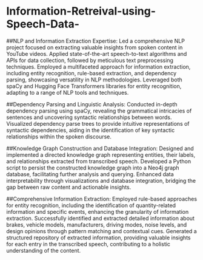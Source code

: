# Information-Retreival-using-Speech-Data-

##NLP and Information Extraction Expertise:
Led a comprehensive NLP project focused on extracting valuable insights from spoken content in YouTube videos.
Applied state-of-the-art speech-to-text algorithms and APIs for data collection, followed by meticulous text preprocessing techniques.
Employed a multifaceted approach for information extraction, including entity recognition, rule-based extraction, and dependency parsing, showcasing versatility in NLP methodologies.
Leveraged both spaCy and Hugging Face Transformers libraries for entity recognition, adapting to a range of NLP tools and techniques.

##Dependency Parsing and Linguistic Analysis:
Conducted in-depth dependency parsing using spaCy, revealing the grammatical intricacies of sentences and uncovering syntactic relationships between words.
Visualized dependency parse trees to provide intuitive representations of syntactic dependencies, aiding in the identification of key syntactic relationships within the spoken discourse.

##Knowledge Graph Construction and Database Integration:
Designed and implemented a directed knowledge graph representing entities, their labels, and relationships extracted from transcribed speech.
Developed a Python script to persist the constructed knowledge graph into a Neo4j graph database, facilitating further analysis and querying.
Enhanced data interpretability through visualizations and database integration, bridging the gap between raw content and actionable insights.

##Comprehensive Information Extraction:
Employed rule-based approaches for entity recognition, including the identification of quantity-related information and specific events, enhancing the granularity of information extraction.
Successfully identified and extracted detailed information about brakes, vehicle models, manufacturers, driving modes, noise levels, and design opinions through pattern matching and contextual cues.
Generated a structured repository of extracted information, providing valuable insights for each entry in the transcribed speech, contributing to a holistic understanding of the content.

